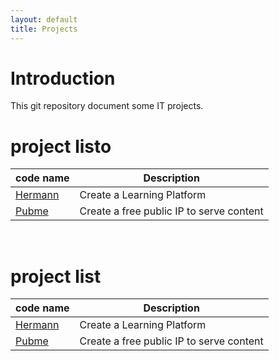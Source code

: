 ```yaml
---
layout: default
title: Projects
---
```


<head><link rel="stylesheet" href="./md.css"/><script src="./md.js"></script></head>


[//]: #(Reference)
[prj_hermann]: ./hermann
[prj_pubme]:   ./pubme


# Introduction
This git repository document some IT projects.


# project listo

|code name|Description|
|--|--|
|[Hermann][prj_hermann]|Create a Learning Platform|
|[Pubme][prj_pubme]|Create a free public IP to serve content|
<br>

# project list 
|code name|Description|
|--|--|
| [Hermann][prj_hermann] | Create a Learning Platform |
| [Pubme][prj_pubme] | Create a free public IP to serve content |
<br>

